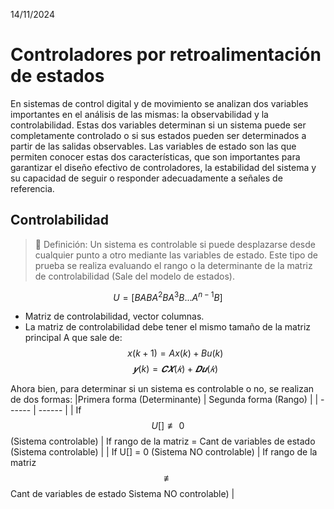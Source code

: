 14/11/2024
# Controladores por retroalimentación de estados
En sistemas de control digital y de movimiento se analizan dos variables importantes en el análisis de las mismas: la observabilidad y la controlabilidad. Estas dos variables determinan si un sistema puede ser completamente controlado o si sus estados pueden ser determinados a partir de las salidas observables. Las variables de estado son las que permiten conocer estas dos características, que son importantes para garantizar el diseño efectivo de controladores, la estabilidad del sistema y su capacidad de seguir o responder adecuadamente a señales de referencia. 
## Controlabilidad 
>🔑 Definición: Un sistema es controlable si puede desplazarse desde cualquier punto a otro mediante las variables de estado. Este tipo de prueba se realiza evaluando el rango o la determinante de la matriz de controlabilidad (Sale del modelo de estados).

$$U = [B AB A^{2}B A^{3}B ...A^{n-1}B ]$$

* Matriz de controlabilidad, vector columnas.
* La matriz de controlabilidad debe tener el mismo tamaño de la matriz principal A que sale de:
  $$x(k+1)=Ax(k)+Bu(k)$$
  $$𝒚(k) = 𝑪𝑿 (𝑘) + 𝑫𝒖(𝑘)$$

Ahora bien, para determinar si un sistema es controlable o no, se realizan de dos formas: 
|Primera forma (Determinante) | Segunda forma (Rango) |
| ------ | ------ | 
| If $$U[]\not\equiv 0$$ (Sistema controlable)  | If rango de la matriz = Cant de variables de estado (Sistema controlable) | 
| If U[] = 0 (Sistema NO controlable) | If rango de la matriz $$\not\equiv$$ Cant de variables de estado Sistema NO controlable)   | 
